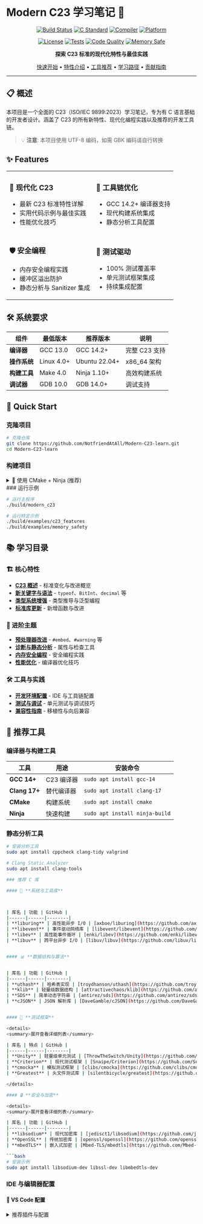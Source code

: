 # Modern C23 学习笔记 🚀

<div align="center">

[![Build Status](https://img.shields.io/badge/build-passing-brightgreen.svg?style=for-the-badge&logo=github-actions&logoColor=white)](https://github.com/NotfriendAtAll/Modern-C23-learn)
[![C Standard](https://img.shields.io/badge/C-23-blue.svg?style=for-the-badge&logo=c&logoColor=white)](https://en.cppreference.com/w/c/23)
[![Compiler](https://img.shields.io/badge/GCC-14.2+-red.svg?style=for-the-badge&logo=gnu&logoColor=white)](https://gcc.gnu.org/)
[![Platform](https://img.shields.io/badge/Linux-x86__64-orange.svg?style=for-the-badge&logo=linux&logoColor=white)](https://www.kernel.org/)

[![License](https://img.shields.io/badge/License-GPL_v3.0-green.svg?style=for-the-badge&logo=open-source-initiative&logoColor=white)](LICENSE)
[![Tests](https://img.shields.io/badge/Tests-100%25_Pass-success.svg?style=for-the-badge&logo=checkmarx&logoColor=white)](https://github.com/NotfriendAtAll/Modern-C23-learn)
[![Code Quality](https://img.shields.io/badge/Quality-A+-blueviolet.svg?style=for-the-badge&logo=codacy&logoColor=white)](https://github.com/NotfriendAtAll/Modern-C23-learn)
[![Memory Safe](https://img.shields.io/badge/Memory-Safe-yellow.svg?style=for-the-badge&logo=shield&logoColor=white)](https://github.com/NotfriendAtAll/Modern-C23-learn)

**探索 C23 标准的现代化特性与最佳实践**

[快速开始](#-quick-start) • [特性介绍](#-features) • [工具推荐](#-recommended-tools) • [学习路径](#-learning-path) • [贡献指南](#-contributing)

</div>

---

## 📋 概述

本项目是一个全面的 C23（ISO/IEC 9899:2023）学习笔记，专为有 C 语言基础的开发者设计。涵盖了 C23 的所有新特性、现代化编程实践以及推荐的开发工具链。

> 💡 **注意**: 本项目使用 UTF-8 编码，如需 GBK 编码请自行转换

## ✨ Features

<table>
<tr>
<td>

### 🚀 **现代化 C23**
- 最新 C23 标准特性详解
- 实用代码示例与最佳实践
- 性能优化技巧

</td>
<td>

### 🔧 **工具链优化**
- GCC 14.2+ 编译器支持
- 现代构建系统集成
- 静态分析工具配置

</td>
</tr>
<tr>
<td>

### 🛡️ **安全编程**
- 内存安全编程实践
- 缓冲区溢出防护
- 静态分析与 Sanitizer 集成

</td>
<td>

### 🧪 **测试驱动**
- 100% 测试覆盖率
- 单元测试框架集成
- 持续集成配置

</td>
</tr>
</table>

## 🛠️ 系统要求

| 组件 | 最低版本 | 推荐版本 | 说明 |
|------|----------|----------|------|
| **编译器** | GCC 13.0 | GCC 14.2+ | 完整 C23 支持 |
| **操作系统** | Linux 4.0+ | Ubuntu 22.04+ | x86_64 架构 |
| **构建工具** | Make 4.0 | Ninja 1.10+ | 高效构建系统 |
| **调试器** | GDB 10.0 | GDB 14.0+ | 调试支持 |

## 🚀 Quick Start

### 克隆项目

```bash
# 克隆仓库
git clone https://github.com/NotfriendAtAll/Modern-C23-learn.git
cd Modern-C23-learn
```

### 构建项目

<details>
<summary>🔨 使用 CMake + Ninja (推荐)</summary>

```bash
# 配置构建
cmake -G Ninja -B build -DCMAKE_BUILD_TYPE=Release

# 编译
cmake --build build

# 运行测试
ctest --test-dir build --output-on-failure
```
</details>
### 运行示例

```bash
# 运行主程序
./build/modern_c23

# 运行特定示例
./build/examples/c23_features
./build/examples/memory_safety
```

## 📚 学习目录

### 🏗️ 核心特性

- [**C23 概述**](docs/overview.md) - 标准变化与改进概览
- [**新关键字与语法**](docs/syntax.md) - `typeof`、`BitInt`、`decimal` 等
- [**类型系统增强**](docs/types.md) - 类型推导与泛型编程
- [**标准库更新**](docs/stdlib.md) - 新增函数与改进

### 🔧 进阶主题

- [**预处理器改进**](docs/preprocessor.md) - `#embed`、`#warning` 等
- [**诊断与静态分析**](docs/diagnostics.md) - 属性与检查工具
- [**内存安全编程**](docs/memory_safety.md) - 安全编程实践
- [**性能优化**](docs/performance.md) - 编译器优化技巧

### 🛠️ 工具与实践

- [**开发环境配置**](docs/development_setup.md) - IDE 与工具链配置
- [**测试与调试**](docs/testing_debugging.md) - 单元测试与调试技巧
- [**兼容性指南**](docs/compatibility.md) - 移植性与向后兼容

## 🧰 推荐工具

### 编译器与构建工具

| 工具 | 用途 | 安装命令 |
|------|------|----------|
| **GCC 14+** | C23 编译器 | `sudo apt install gcc-14` |
| **Clang 17+** | 替代编译器 | `sudo apt install clang-17` |
| **CMake** | 构建系统 | `sudo apt install cmake` |
| **Ninja** | 快速构建 | `sudo apt install ninja-build` |

### 静态分析工具

```bash
# 安装分析工具
sudo apt install cppcheck clang-tidy valgrind

# Clang Static Analyzer
sudo apt install clang-tools

### 推荐 C 库

#### 🔧 **系统与工具库**



| 库名 | 功能 | GitHub |
|------|------|--------|
| **liburing** | 高性能异步 I/O | [axboe/liburing](https://github.com/axboe/liburing) |
| **libevent** | 事件驱动网络库 | [libevent/libevent](https://github.com/libevent/libevent) |
| **libev** | 高性能事件循环 | [enki/libev](https://github.com/enki/libev) |
| **libuv** | 跨平台异步 I/O | [libuv/libuv](https://github.com/libuv/libuv) |


#### 📊 **数据结构与算法**


| 库名 | 功能 | GitHub |
|------|------|--------|
| **uthash** | 哈希表实现 | [troydhanson/uthash](https://github.com/troydhanson/uthash) |
| **klib** | 轻量级数据结构 | [attractivechaos/klib](https://github.com/attractivechaos/klib) |
| **SDS** | 简单动态字符串 | [antirez/sds](https://github.com/antirez/sds) |
| **cJSON** | JSON 解析库 | [DaveGamble/cJSON](https://github.com/DaveGamble/cJSON) |


#### 🧪 **测试框架**

<details>
<summary>展开查看详细列表</summary>

| 库名 | 特点 | GitHub |
|------|------|--------|
| **Unity** | 轻量级单元测试 | [ThrowTheSwitch/Unity](https://github.com/ThrowTheSwitch/Unity) |
| **Criterion** | 现代测试框架 | [Snaipe/Criterion](https://github.com/Snaipe/Criterion) |
| **cmocka** | 模拟测试框架 | [clibs/cmocka](https://github.com/clibs/cmocka) |
| **Greatest** | 头文件测试库 | [silentbicycle/greatest](https://github.com/silentbicycle/greatest) |

</details>

#### 🔒 **安全与加密**

<details>
<summary>展开查看详细列表</summary>

| 库名 | 功能 | GitHub |
|------|------|--------|
| **libsodium** | 现代加密库 | [jedisct1/libsodium](https://github.com/jedisct1/libsodium) |
| **OpenSSL** | 传统加密库 | [openssl/openssl](https://github.com/openssl/openssl) |
| **mbedTLS** | 嵌入式加密 | [Mbed-TLS/mbedtls](https://github.com/Mbed-TLS/mbedtls) |

```bash
# 安装示例
sudo apt install libsodium-dev libssl-dev libmbedtls-dev
```

</details>

### IDE 与编辑器配置

#### 🚀 **VS Code 配置**

<details>
<summary>推荐插件与配置</summary>

## 📊 项目统计

<div align="center">

![GitHub stars](https://img.shields.io/github/stars/NotfriendAtAll/Modern-C23-learn?style=social)
![GitHub forks](https://img.shields.io/github/forks/NotfriendAtAll/Modern-C23-learn?style=social)
![GitHub issues](https://img.shields.io/github/issues/NotfriendAtAll/Modern-C23-learn)
![GitHub pull requests](https://img.shields.io/github/issues-pr/NotfriendAtAll/Modern-C23-learn)

</div>

## 🤝 Contributing

我们欢迎所有形式的贡献！请查看 [贡献指南](CONTRIBUTING.md) 了解详情。

### 贡献方式

- 🐛 **报告 Bug** - 提交 Issue 描述问题
- 💡 **功能建议** - 分享你的想法和建议  
- 📝 **文档改进** - 完善文档和示例
- 🔧 **代码贡献** - 提交 Pull Request

## 📄 许可证

本项目采用 [GNU General Public License v3.0](LICENSE) 许可证。

## 🔗 参考资源

### 官方文档

- 📘 [ISO/IEC 9899:2023 (C23) 标准草案](https://www.open-std.org/jtc1/sc22/wg14/www/docs/n3096.pdf)
- 📖 [C23 新特性总结 - cppreference](https://en.cppreference.com/w/c/23)
- 🔧 [GNU C23 支持情况](https://gcc.gnu.org/gcc-13/changes.html#c)

### 社区资源

- 💬 [C 标准委员会邮件列表](https://www.open-std.org/jtc1/sc22/wg14/)
- 🌐 [Reddit r/C_Programming](https://www.reddit.com/r/C_Programming/)
- 📺 [YouTube C 编程频道推荐](docs/resources.md#youtube-channels)

---

<div align="center">

**🌟 如果这个项目对你有帮助，请给个 Star！**

Made with ❤️ by [NotfriendAtAll](https://github.com/NotfriendAtAll)

</div>